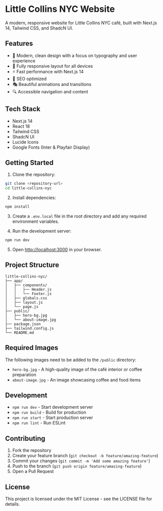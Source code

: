# Little Collins NYC Website

A modern, responsive website for Little Collins NYC café, built with Next.js 14, Tailwind CSS, and ShadcN UI.

## Features

- 🎨 Modern, clean design with a focus on typography and user experience
- 📱 Fully responsive layout for all devices
- ⚡ Fast performance with Next.js 14
- 🎯 SEO optimized
- 🎭 Beautiful animations and transitions
- 🔍 Accessible navigation and content

## Tech Stack

- Next.js 14
- React 18
- Tailwind CSS
- ShadcN UI
- Lucide Icons
- Google Fonts (Inter & Playfair Display)

## Getting Started

1. Clone the repository:
```bash
git clone <repository-url>
cd little-collins-nyc
```

2. Install dependencies:
```bash
npm install
```

3. Create a `.env.local` file in the root directory and add any required environment variables.

4. Run the development server:
```bash
npm run dev
```

5. Open [http://localhost:3000](http://localhost:3000) in your browser.

## Project Structure

```
little-collins-nyc/
├── app/
│   ├── components/
│   │   ├── Header.js
│   │   └── Footer.js
│   ├── globals.css
│   ├── layout.js
│   └── page.js
├── public/
│   ├── hero-bg.jpg
│   └── about-image.jpg
├── package.json
├── tailwind.config.js
└── README.md
```

## Required Images

The following images need to be added to the `/public` directory:

- `hero-bg.jpg` - A high-quality image of the café interior or coffee preparation
- `about-image.jpg` - An image showcasing coffee and food items

## Development

- `npm run dev` - Start development server
- `npm run build` - Build for production
- `npm run start` - Start production server
- `npm run lint` - Run ESLint

## Contributing

1. Fork the repository
2. Create your feature branch (`git checkout -b feature/amazing-feature`)
3. Commit your changes (`git commit -m 'Add some amazing feature'`)
4. Push to the branch (`git push origin feature/amazing-feature`)
5. Open a Pull Request

## License

This project is licensed under the MIT License - see the LICENSE file for details. 